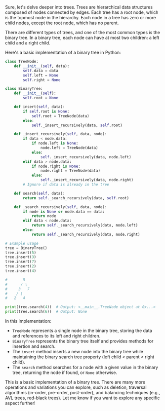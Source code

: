 Sure, let's delve deeper into trees. Trees are hierarchical data structures composed of nodes connected by edges. Each tree has a root node, which is the topmost node in the hierarchy. Each node in a tree has zero or more child nodes, except the root node, which has no parent.

There are different types of trees, and one of the most common types is the binary tree. In a binary tree, each node can have at most two children: a left child and a right child.

Here's a basic implementation of a binary tree in Python:

```python
class TreeNode:
    def __init__(self, data):
        self.data = data
        self.left = None
        self.right = None

class BinaryTree:
    def __init__(self):
        self.root = None

    def insert(self, data):
        if self.root is None:
            self.root = TreeNode(data)
        else:
            self._insert_recursively(data, self.root)

    def _insert_recursively(self, data, node):
        if data < node.data:
            if node.left is None:
                node.left = TreeNode(data)
            else:
                self._insert_recursively(data, node.left)
        elif data > node.data:
            if node.right is None:
                node.right = TreeNode(data)
            else:
                self._insert_recursively(data, node.right)
        # Ignore if data is already in the tree

    def search(self, data):
        return self._search_recursively(data, self.root)

    def _search_recursively(self, data, node):
        if node is None or node.data == data:
            return node
        elif data < node.data:
            return self._search_recursively(data, node.left)
        else:
            return self._search_recursively(data, node.right)

# Example usage
tree = BinaryTree()
tree.insert(5)
tree.insert(3)
tree.insert(7)
tree.insert(2)
tree.insert(4)

#       5
#      / \
#     3   7
#    / \
#   2   4

print(tree.search(4))  # Output: <__main__.TreeNode object at 0x...>
print(tree.search(6))  # Output: None
```

In this implementation:
- `TreeNode` represents a single node in the binary tree, storing the data and references to its left and right children.
- `BinaryTree` represents the binary tree itself and provides methods for insertion and search.
- The `insert` method inserts a new node into the binary tree while maintaining the binary search tree property (left child < parent < right child).
- The `search` method searches for a node with a given value in the binary tree, returning the node if found, or `None` otherwise.

This is a basic implementation of a binary tree. There are many more operations and variations you can explore, such as deletion, traversal algorithms (in-order, pre-order, post-order), and balancing techniques (e.g., AVL trees, red-black trees). Let me know if you want to explore any specific aspect further!
